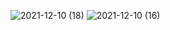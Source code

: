 ![2021-12-10 (18)](https://user-images.githubusercontent.com/55625153/145914624-28f8a720-1be8-4b27-8c7b-5a48d77421ed.png)
![2021-12-10 (16)](https://user-images.githubusercontent.com/55625153/145914565-6fca3e0b-dc40-4700-a2d6-b6f7c8b73796.png)

